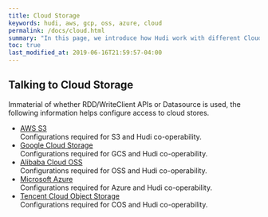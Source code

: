 ```yaml
---
title: Cloud Storage
keywords: hudi, aws, gcp, oss, azure, cloud
permalink: /docs/cloud.html
summary: "In this page, we introduce how Hudi work with different Cloud providers."
toc: true
last_modified_at: 2019-06-16T21:59:57-04:00
---
```

 
## Talking to Cloud Storage

Immaterial of whether RDD/WriteClient APIs or Datasource is used, the following information helps configure access
to cloud stores.

 * [AWS S3](/docs/s3_hoodie) <br/>
   Configurations required for S3 and Hudi co-operability.
 * [Google Cloud Storage](/docs/gcs_hoodie) <br/>
   Configurations required for GCS and Hudi co-operability.
 * [Alibaba Cloud OSS](/docs/oss_hoodie.html) <br/>
   Configurations required for OSS and Hudi co-operability.
 * [Microsoft Azure](/docs/azure_hoodie.html) <br/>
   Configurations required for Azure and Hudi co-operability.
* [Tencent Cloud Object Storage](/docs/cos_hoodie.html) <br/>
   Configurations required for COS and Hudi co-operability.
